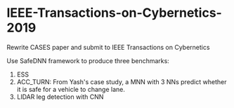 # IEEE-Transactions-on-Cybernetics-2019
Rewrite CASES paper and submit to IEEE Transactions on Cybernetics

Use SafeDNN framework to produce three benchmarks:
1. ESS
2. ACC_TURN: From Yash's case study, a MNN with 3 NNs predict whether it is safe for a vehicle to change lane.
3. LIDAR leg detection with CNN
